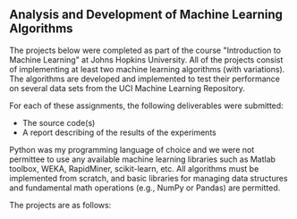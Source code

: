 ## Analysis and Development of Machine Learning Algorithms

The projects below were completed as part of the course "Introduction to Machine Learning" at Johns Hopkins University. All of the projects consist of implementing at least two machine learning algorithms (with variations). The algorithms are developed and implemented to test their performance on several data sets from the UCI Machine Learning Repository. 

For each of these assignments, the following deliverables were submitted:
* The source code(s)
* A report describing of the results of the experiments

Python was my programming language of choice and we were not permittee to use any available machine learning libraries such as Matlab toolbox, WEKA, RapidMiner, scikit-learn, etc. All algorithms must be implemented from scratch, and basic libraries for managing data structures and fundamental math operations (e.g., NumPy or Pandas) are permitted.

The projects are as follows:
